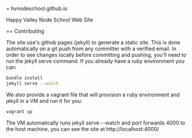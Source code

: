 = hvnodeschool.github.io

Happy Valley Node School Web Site

== Contributing

The site use's github pages (jekyll) to generate a static site. This is done automatically on a git push from any committer with a verified email. In order to see changes locally before committing and pushing, you'll need to run the jekyll serve command. If you already have a ruby environment you can:
```bash
bundle install
jekyll serve --watch
```
We also provide a vagrant file that will provision a ruby environment and jekyll in a VM and run it for you:
```bash
vagrant up
```
The VM automatically runs jekyll serve --watch and port forwards 4000 to the host machine, you can see the site at http://localhost:4000/
